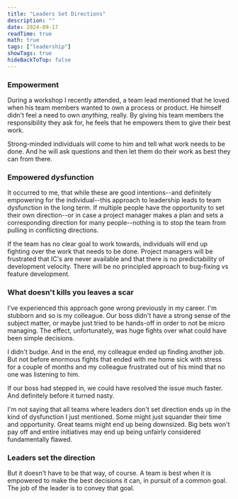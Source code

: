 ```yaml
---
title: "Leaders Set Directions"
description: ""
date: 2024-09-17
readTime: true
math: true
tags: ["leadership"]
showTags: true 
hideBackToTop: false
---
```


### Empowerment

During a workshop I recently attended, a team lead mentioned that he loved when his team members wanted to own a process or product. He himself didn't feel a need to own *anything*, really.
By giving his team members the responsibility they ask for, he feels that he empowers them to give their best work.

Strong-minded individuals will come to him and tell what work needs to be done. And he will ask questions and then let them do their work as best they can from there.

### Empowered dysfunction

It occurred to me, that while these are good intentions--and definitely empowering for the individual--this approach to leadership leads to team dysfunction in the long term. 
If multiple people have the opportunity to set their own direction--or in case a project manager makes a plan and sets a corresponding direction for many people--nothing is to stop the team from pulling in conflicting directions.

If the team has no clear goal to work towards, individuals will end up fighting over the work that needs to be done. Project managers will be frustrated that IC's are never available and that there is no predictability of development velocity. There will be no principled approach to bug-fixing vs feature development. 

### What doesn't kills you leaves a scar

I've experienced this approach gone wrong previously in my career. I'm stubborn and so is my colleague.
Our boss didn't have a strong sense of the subject matter, or maybe just tried to be hands-off in order to not be micro managing. The effect, unfortunately, was huge fights over what could have been simple decisions.

I didn't budge. And in the end, my colleague ended up finding another job. But not before enormous fights that ended with me home sick with stress for a couple of months and my colleague frustrated out of his mind that no one was listening to him.

If our boss had stepped in, we could have resolved the issue much faster. And definitely before it turned nasty.

I'm not saying that all teams where leaders don't set direction ends up in the kind of dysfunction I just mentioned. 
Some might just squander their time and opportunity. Great teams might end up being downsized. Big bets won't pay off and entire initiatives may end up being unfairly considered fundamentally flawed. 

### Leaders set the direction

But it doesn't have to be that way, of course. A team is best when it is empowered to make the best decisions it can, in pursuit of a common goal. The job of the leader is to convey that goal.
